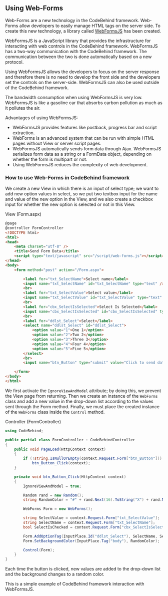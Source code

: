 ## Using Web-Forms

Web-Forms are a new technology in the CodeBehind framework. Web-Forms allow developers to easily manage HTML tags on the server side. To create this new technology, a library called [WebFormsJS](https://github.com/elanatframework/Web_forms) has been created.

WebFormsJS is a JavaScript library that provides the infrastructure for interacting with web controls in the CodeBehind framework. WebFormsJS has a two-way communication with the CodeBehind framework. The communication between the two is done automatically based on a new protocol.

Using WebFormsJS allows the developers to focus on the server response and therefore there is no need to develop the front side and the developers set the controls on the server-side. WebFormsJS can also be used outside of the CodeBehind framework.

The bandwidth consumption when using WebFormsJS is very low. WebFormsJS is like a gasoline car that absorbs carbon pollution as much as it pollutes the air.

Advantages of using WebFormsJS:

- WebFormsJS provides features like postback, progress bar and script extraction.
- WebForms is an advanced system that can be run with simple HTML pages without View or server script pages.
- WebFormsJS automatically sends form data through Ajax. WebFormsJS serializes form data as a string or a FormData object, depending on whether the form is multipart or not.
- Using WebFormsJS reduces the complexity of web development.

### How to use Web-Forms in CodeBehind framework

We create a new View in which there is an input of select type; we want to add new option values ​​in select, so we put two textbox input for the name and value of the new option in the View, and we also create a checkbox input for whether the new option is selected or not in this View.

View (Form.aspx)
```html
@page
@controller FormController
<!DOCTYPE html>
<html>
<head>
    <meta charset="utf-8" />
    <title>Send Form Data</title>
    <script type="text/javascript" src="/script/web-forms.js"></script>
</head>
<body>
    <form method="post" action="/Form.aspx">

        <label for="txt_SelectName">Select name</label>
        <input name="txt_SelectName" id="txt_SelectName" type="text" />
        <br>
        <label for="txt_SelectValue">Select value</label>
        <input name="txt_SelectValue" id="txt_SelectValue" type="text" />
        <br>
        <label for="cbx_SelectIsSelected">Select Is Selected</label>
        <input name="cbx_SelectIsSelected" id="cbx_SelectIsSelected" type="checkbox" />
        <br>
        <label for="ddlst_Select">Select</label>
        <select name="ddlst_Select" id="ddlst_Select">
            <option value="1">One 1</option>
            <option value="2">Two 2</option>
            <option value="3">Three 3</option>
            <option value="4">Four 4</option>
            <option value="5">Five 5</option>
        </select>
        <br>
        <input name="btn_Button" type="submit" value="Click to send data" />

    </form>
</body>
</html>
```

We first activate the `IgnoreViewAndModel` attribute; by doing this, we prevent the View page from returning. Then we create an instance of the `WebForms` class and add a new value in the drop-down list according to the values ​​sent through the Form method. Finally, we must place the created instance of the `WebForms` class inside the `Control` method.

Controller (FormController)
```csharp
using CodeBehind;

public partial class FormController : CodeBehindController
{
    public void PageLoad(HttpContext context)
    {
        if (!string.IsNullOrEmpty(context.Request.Form["btn_Button"]))
            btn_Button_Click(context);
    }

    private void btn_Button_Click(HttpContext context)
    {
        IgnoreViewAndModel = true;

        Random rand = new Random();
        string RandomColor = "#" + rand.Next(16).ToString("X") + rand.Next(16).ToString("X") + rand.Next(16).ToString("X") + rand.Next(16).ToString("X") + rand.Next(16).ToString("X") + rand.Next(16).ToString("X");

        WebForms Form = new WebForms();

        string SelectValue = context.Request.Form["txt_SelectValue"];
        string SelectName = context.Request.Form["txt_SelectName"];
        bool SelectIsChecked = context.Request.Form["cbx_SelectIsSelected"] == "on";

        Form.AddOptionTag(InputPlace.Id("ddlst_Select"), SelectName, SelectValue, SelectIsChecked);
        Form.SetBackgroundColor(InputPlace.Tag("body"), RandomColor);

        Control(Form);
    }
}
```

Each time the button is clicked, new values ​​are added to the drop-down list and the background changes to a random color.

This is a simple example of CodeBehind framework interaction with WebFormsJS.
